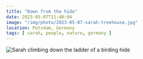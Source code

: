 ```yaml
---
title: "Down from the hide"
date: 2023-05-07T11:40:04
image: "/img/photo/2023-05-07-sarah-treehouse.jpg"
location: Potsdam, Germany
tags: [ sarah, people, nature, germany ]
---
```


![Sarah climbing down the ladder of a birding hide](/img/photo/2023-05-07-sarah-treehouse.jpg)
